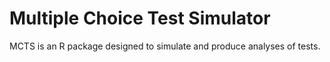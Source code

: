 # Multiple Choice Test Simulator

MCTS is an R package designed to simulate and produce analyses of tests.
